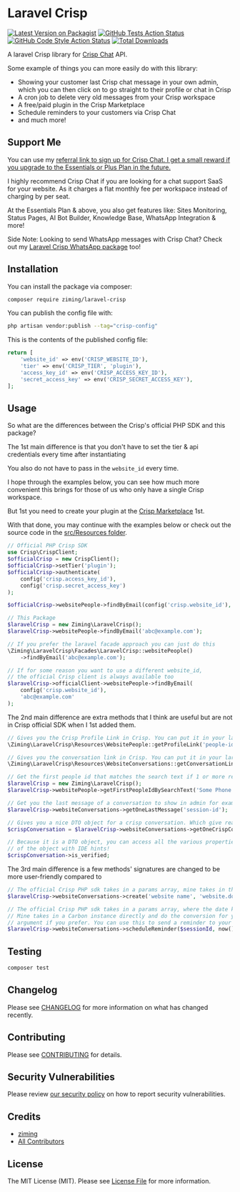 # Laravel Crisp

[![Latest Version on Packagist](https://img.shields.io/packagist/v/ziming/laravel-crisp.svg?style=flat-square)](https://packagist.org/packages/ziming/laravel-crisp)
[![GitHub Tests Action Status](https://img.shields.io/github/actions/workflow/status/ziming/laravel-crisp/run-tests.yml?branch=main&label=tests&style=flat-square)](https://github.com/ziming/laravel-crisp/actions?query=workflow%3Arun-tests+branch%3Amain)
[![GitHub Code Style Action Status](https://img.shields.io/github/actions/workflow/status/ziming/laravel-crisp/fix-php-code-style-issues.yml?branch=main&label=code%20style&style=flat-square)](https://github.com/ziming/laravel-crisp/actions?query=workflow%3A"Fix+PHP+code+style+issues"+branch%3Amain)
[![Total Downloads](https://img.shields.io/packagist/dt/ziming/laravel-crisp.svg?style=flat-square)](https://packagist.org/packages/ziming/laravel-crisp)

A laravel Crisp library for [Crisp Chat](https://github.com/ziming/laravel-crisp-whatsapp) API.

Some example of things you can more easily do with this library:

- Showing your customer last Crisp chat message in your own admin, which you can then click on to go straight to their profile or chat in Crisp
- A cron job to delete very old messages from your Crisp workspace
- A free/paid plugin in the Crisp Marketplace
- Schedule reminders to your customers via Crisp Chat
- and much more!

## Support Me

You can use my [referral link to sign up for Crisp Chat. I get a small reward if you upgrade to the Essentials or Plus Plan in the future.](https://crisp.chat/?track=9fH4AdXJwg)

I highly recommend Crisp Chat if you are looking for a chat support SaaS for your website. As it charges a flat
monthly fee per workspace instead of charging by per seat.

At the Essentials Plan & above, you also get features like: Sites Monitoring, Status Pages, AI Bot Builder, Knowledge Base, WhatsApp Integration & more!

Side Note: Looking to send WhatsApp messages with Crisp Chat? Check out my [Laravel Crisp WhatsApp package](https://github.com/ziming/laravel-crisp-whatsapp) too!

## Installation

You can install the package via composer:

```bash
composer require ziming/laravel-crisp
```

You can publish the config file with:

```bash
php artisan vendor:publish --tag="crisp-config"
```

This is the contents of the published config file:

```php
return [
    'website_id' => env('CRISP_WEBSITE_ID'),
    'tier' => env('CRISP_TIER', 'plugin'),
    'access_key_id' => env('CRISP_ACCESS_KEY_ID'),
    'secret_access_key' => env('CRISP_SECRET_ACCESS_KEY'),
];
```

## Usage

So what are the differences between the Crisp's official PHP SDK and this package?

The 1st main difference is that you don't have to set the tier & api credentials every time after instantiating

You also do not have to pass in the `website_id` every time.

I hope through the examples below, you can see how much more convenient this brings for those of us who only have a single
Crisp workspace.

But 1st you need to create your plugin at the [Crisp Marketplace](https://marketplace.crisp.chat/) 1st.

With that done, you may continue with the examples below or check out the source code in the [src/Resources folder](https://github.com/ziming/laravel-crisp/tree/main/src/Resources).

```php
// Official PHP Crisp SDK
use Crisp\CrispClient;
$officialCrisp = new CrispClient();
$officialCrisp->setTier('plugin');
$officialCrisp->authenticate(
    config('crisp.access_key_id'), 
    config('crisp.secret_access_key')
);

$officialCrisp->websitePeople->findByEmail(config('crisp.website_id'), 'abc@example.com');

// This Package
$laravelCrisp = new Ziming\LaravelCrisp();
$laravelCrisp->websitePeople->findByEmail('abc@example.com');

// If you prefer the laravel facade approach you can just do this
\Ziming\LaravelCrisp\Facades\LaravelCrisp::websitePeople()
    ->findByEmail('abc@example.com');

// If for some reason you want to use a different website_id,
// the official Crisp client is always available too
$laravelCrisp->officialClient->websitePeople->findByEmail(
    config('crisp.website_id'), 
    'abc@example.com'
);
```

The 2nd main difference are extra methods that I think are useful but are not in Crisp official SDK when I 1st
added them.

```php
// Gives you the Crisp Profile Link in Crisp. You can put it in your laravel admin to easier go to the customer profile in Crisp for example.
\Ziming\LaravelCrisp\Resources\WebsitePeople::getProfileLink('people-id');

// Gives you the conversation link in Crisp. You can put it in your laravel admin to easier go to the customer chat in Crisp for example.
\Ziming\LaravelCrisp\Resources\WebsiteConversations::getConversationLink('session-id');

// Get the first people id that matches the search text if 1 or more results are returned
$laravelCrisp = new Ziming\LaravelCrisp();
$laravelCrisp->websitePeople->getFirstPeopleIdBySearchText('Some Phone Number as Crisp does not have an exact filter by phone feature yet (but coming soon)');

// Get you the last message of a conversation to show in admin for example
$laravelCrisp->websiteConversations->getOneLastMessage('session-id');

// Gives you a nice DTO object for a crisp conversation. Which give really nice hints to your IDEs
$crispConversation = $laravelCrisp->websiteConversations->getOneCrispConversation('session-id');

// Because it is a DTO object, you can access all the various properties
// of the object with IDE hints!
$crispConversation->is_verified;
```

The 3rd main difference is a few methods' signatures are changed to be more user-friendly compared to 

```php
// The official Crisp PHP sdk takes in a params array, mine takes in the 2 required arguments directly
$laravelCrisp->websiteConversations->create('website name', 'website.domain');

// The official Crisp PHP sdk takes in a params array, where the date key need to be in ISO 8601 string format,
// Mine takes in a Carbon instance directly and do the conversion for you. You can also pass in a ISO 8601 string for the $date
// argument if you prefer. You can use this to send a reminder to your customer via Crisp Chat for example
$laravelCrisp->websiteConversations->scheduleReminder($sessionId, now()->addDay(), 'Note');
```

## Testing

```bash
composer test
```

## Changelog

Please see [CHANGELOG](CHANGELOG.md) for more information on what has changed recently.

## Contributing

Please see [CONTRIBUTING](CONTRIBUTING.md) for details.

## Security Vulnerabilities

Please review [our security policy](../../security/policy) on how to report security vulnerabilities.

## Credits

- [ziming](https://github.com/ziming)
- [All Contributors](../../contributors)

## License

The MIT License (MIT). Please see [License File](LICENSE.md) for more information.
